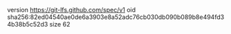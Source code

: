 version https://git-lfs.github.com/spec/v1
oid sha256:82ed04540ae0de6a3903e8a52adc76cb030db090b089b8e494fd34b38b5c52d3
size 62
